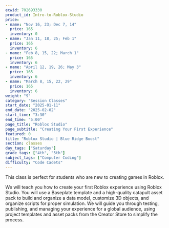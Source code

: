 ```yaml
---
ecwid: 702693330
product_id: Intro-to-Roblox-Studio
price:
- name: "Nov 16, 23; Dec 7, 14"
  price: 165
  inventory: 0
- name: "Jan 11, 18, 25; Feb 1"
  price: 165
  inventory: 6
- name: "Feb 8, 15, 22; March 1"
  price: 165
  inventory: 6
- name: "April 12, 19, 26; May 3"
  price: 165
  inventory: 6
- name: "March 8, 15, 22, 29"
  price: 165
  inventory: 6
weight: "9"
category: "Session Classes"
start_date: "2025-01-11"
end_date: "2025-02-02"
start_time: "3:30"
end_time: "5:00"
page_title: "Roblox Studio"
page_subtitle: "Creating Your First Experience"
featured: 0
title: "Roblox Studio | Blue Ridge Boost"
section: classes
day_tags: ["Saturday"]
grade_tags: ["4th", "5th"]
subject_tags: ["Computer Coding"]
difficulty: "Code Cadets"
---
```

<p>This class is perfect for students who are new to creating games in Roblox. </p><p>We will teach you how to create your first Roblox experience using Roblox Studio. You will use a Baseplate template and a high-quality catapult asset pack to build and organize a data model, customize 3D objects, and organize scripts for proper simulation. We will guide you through testing, publishing, and managing your experience for a global audience, using project templates and asset packs from the Creator Store to simplify the process.</p>
